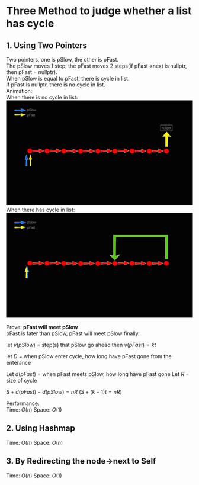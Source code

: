 # Three Method to judge whether a list has cycle

## 1. Using Two Pointers

Two pointers, one is pSlow, the other is pFast.  
The pSlow moves 1 step, the pFast moves 2 steps(if pFast->next is nullptr, then pFast = nullptr).  
When pSlow is equal to pFast, there is cycle in list.  
If pFast is nullptr, there is no cycle in list.  
Animation:  
When there is no cycle in list:  
![avatar](no_cycle.gif)  
When there has cycle in list:
![avatar](has_cycle.gif)  

Prove: **pFast will meet pSlow**  
pFast is fater than pSlow, pFast will meet pSlow finally.

let $v(pSlow)$ = step(s) that pSlow go ahead
then  $v(pFast) = kt$  

let $D$ = when pSlow enter cycle, how long have pFast gone from the enterance

Let $d(pFast)$ = when pFast meets pSlow, how long have pFast gone
Let $R$ = size of cycle

$S + d(pFast) - d(pSlow) = nR$
$(S + (k-1)t = nR)$

Performance:  
Time: $O(n)$
Space: $O(1)$

## 2. Using Hashmap

Time: $O(n)$
Space: $O(n)$

## 3. By Redirecting the node->next to Self

Time: $O(n)$
Space: $O(1)$
